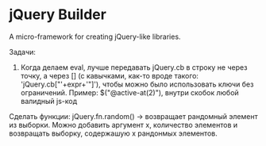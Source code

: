 jQuery Builder
==============

A micro-framework for creating jQuery-like libraries.

Задачи:
1. Когда делаем eval, лучше передавать jQuery.cb в строку не через точку, а через [] (с кавычками, как-то вроде такого: 'jQuery.cb["'+expr+'"]'), чтобы можно было использовать ключи без ограничений. Пример: $("@active-at(2)"), внутри скобок любой валидный js-код


Сделать функции:
jQuery.fn.random() -> возвращает рандомный элемент из выборки. Можно добавить аргумент x, количество элементов и возвращать выборку, содержашую x рандонмых элементов.
